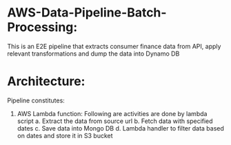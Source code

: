 # AWS-Data-Pipeline-Batch-Processing: 
This is an E2E pipeline that extracts consumer finance data from API, apply relevant transformations and dump the data into Dynamo DB

# Architecture: 
Pipeline constitutes:
1. AWS Lambda function: Following are activities are done by lambda script
a. Extract the data from source url
b. Fetch data with specified dates
c. Save data into Mongo DB
d. Lambda handler to filter data based on dates and store it in S3 bucket
